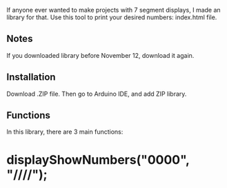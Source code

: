 If anyone ever wanted to make projects with 7 segment displays, I made an library for that.
Use this tool to print your desired numbers: index.html file.
## Notes
If you downloaded library before November 12, download it again.
## Installation
Download .ZIP file. Then go to Arduino IDE, and add ZIP library.
## Functions
In this library, there are 3 main functions:
# displayShowNumbers("0000", "////");
